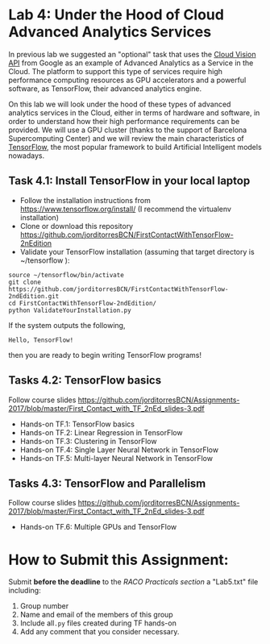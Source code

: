 # Lab 4: Under the Hood of Cloud Advanced Analytics Services

In previous lab we suggested an "optional" task that uses the [Cloud Vision API](https://cloud.google.com/vision/) from Google as an example of Advanced Analytics as a Service in the Cloud. The platform to support this type of services require high performance computing resources as GPU accelerators and a powerful software, as TensorFlow, their advanced analytics engine. 

On this lab we will look under the hood of these types of advanced analytics services in the Cloud, either in terms of hardware and software, in order to understand how their high performance requirements can be provided. We will use a GPU cluster (thanks to the support of Barcelona Supercomputing Center) and we will review the main characteristics of [TensorFlow](https://www.tensorflow.org), the most popular framework to build Artificial Intelligent models nowadays. 

## Task 4.1: Install TensorFlow in your local laptop
* Follow the installation instructions from https://www.tensorflow.org/install/ (I recommend the virtualenv installation)
* Clone or download this repository https://github.com/jorditorresBCN/FirstContactWithTensorFlow-2nEdition
* Validate your TensorFlow installation (assuming that target directory is ~/tensorflow ):

```
source ~/tensorflow/bin/activate 
git clone https://github.com/jorditorresBCN/FirstContactWithTensorFlow-2ndEdition.git
cd FirstContactWithTensorFlow-2ndEdition/
python ValidateYourInstallation.py
```

If the system outputs the following, 
```
Hello, TensorFlow!
```

then you are ready to begin writing TensorFlow programs!


##  Tasks 4.2: TensorFlow basics
Follow course slides https://github.com/jorditorresBCN/Assignments-2017/blob/master/First_Contact_with_TF_2nEd_slides-3.pdf

* Hands-on TF.1: TensorFlow basics
* Hands-on TF.2: Linear Regression in TensorFlow
* Hands-on TF.3: Clustering in TensorFlow
* Hands-on TF.4: Single Layer Neural Network in TensorFlow 
* Hands-on TF.5: Multi-layer Neural Network in TensorFlow 

##  Tasks 4.3: TensorFlow and Parallelism 
Follow course slides https://github.com/jorditorresBCN/Assignments-2017/blob/master/First_Contact_with_TF_2nEd_slides-3.pdf

* Hands-on TF.6: Multiple GPUs and TensorFlow 


# How to Submit this Assignment:  
Submit **before the deadline** to the *RACO Practicals section* a "Lab5.txt" file including: 

1. Group number
2. Name and email of the members of this group
3. Include  all`.py` files created during TF hands-on
4. Add any comment that you consider necessary.
